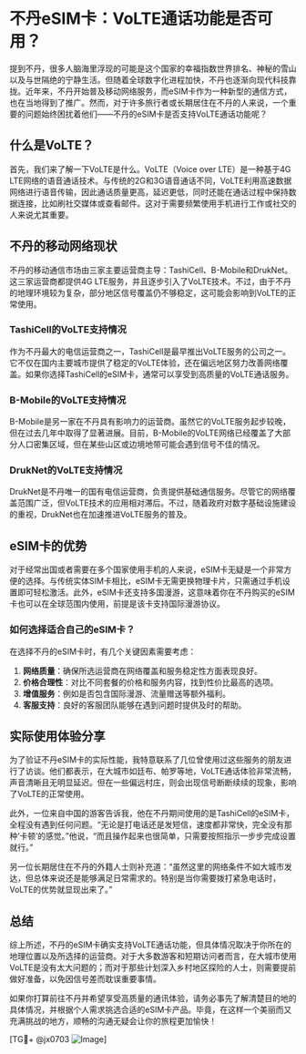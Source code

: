 # 不丹eSIM卡：VoLTE通话功能是否可用？

提到不丹，很多人脑海里浮现的可能是这个国家的幸福指数世界排名、神秘的雪山以及与世隔绝的宁静生活。但随着全球数字化进程加快，不丹也逐渐向现代科技靠拢。近年来，不丹开始普及移动网络服务，而eSIM卡作为一种新型的通信方式，也在当地得到了推广。然而，对于许多旅行者或长期居住在不丹的人来说，一个重要的问题始终困扰着他们——不丹的eSIM卡是否支持VoLTE通话功能呢？

## 什么是VoLTE？

首先，我们来了解一下VoLTE是什么。VoLTE（Voice over LTE）是一种基于4G LTE网络的语音通话技术。与传统的2G和3G语音通话不同，VoLTE利用高速数据网络进行语音传输，因此通话质量更高，延迟更低，同时还能在通话过程中保持数据连接，比如刷社交媒体或查看邮件。这对于需要频繁使用手机进行工作或社交的人来说尤其重要。

## 不丹的移动网络现状

不丹的移动通信市场由三家主要运营商主导：TashiCell、B-Mobile和DrukNet。这三家运营商都提供4G LTE服务，并且逐步引入了VoLTE技术。不过，由于不丹的地理环境较为复杂，部分地区信号覆盖仍不够稳定，这可能会影响到VoLTE的正常使用。

### TashiCell的VoLTE支持情况

作为不丹最大的电信运营商之一，TashiCell是最早推出VoLTE服务的公司之一。它不仅在国内主要城市提供了稳定的VoLTE体验，还在偏远地区努力改善网络覆盖。如果你选择TashiCell的eSIM卡，通常可以享受到高质量的VoLTE通话服务。

### B-Mobile的VoLTE支持情况

B-Mobile是另一家在不丹具有影响力的运营商。虽然它的VoLTE服务起步较晚，但在过去几年中取得了显著进展。目前，B-Mobile的VoLTE网络已经覆盖了大部分人口密集区域，但在某些山区或边境地带可能会遇到信号不佳的情况。

### DrukNet的VoLTE支持情况

DrukNet是不丹唯一的国有电信运营商，负责提供基础通信服务。尽管它的网络覆盖范围广泛，但VoLTE技术的应用相对滞后。不过，随着政府对数字基础设施建设的重视，DrukNet也在加速推进VoLTE服务的普及。

## eSIM卡的优势

对于经常出国或者需要在多个国家使用手机的人来说，eSIM卡无疑是一个非常方便的选择。与传统实体SIM卡相比，eSIM卡无需更换物理卡片，只需通过手机设置即可轻松激活。此外，eSIM卡还支持多国漫游，这意味着你在不丹购买的eSIM卡也可以在全球范围内使用，前提是该卡支持国际漫游协议。

### 如何选择适合自己的eSIM卡？

在选择不丹的eSIM卡时，有几个关键因素需要考虑：

1. **网络质量**：确保所选运营商在网络覆盖和服务稳定性方面表现良好。
2. **价格合理性**：对比不同套餐的价格和服务内容，找到性价比最高的选项。
3. **增值服务**：例如是否包含国际漫游、流量赠送等额外福利。
4. **客服支持**：良好的客服团队能够在遇到问题时提供及时的帮助。

## 实际使用体验分享

为了验证不丹eSIM卡的实际性能，我特意联系了几位曾使用过这些服务的朋友进行了访谈。他们都表示，在大城市如廷布、帕罗等地，VoLTE通话体验非常流畅，声音清晰且无明显延迟。但在一些偏远村庄，则会出现信号断断续续的现象，影响了VoLTE的正常使用。

此外，一位来自中国的游客告诉我，他在不丹期间使用的是TashiCell的eSIM卡，全程没有遇到任何问题。“无论是打电话还是发短信，速度都非常快，完全没有那种‘卡顿’的感觉。”他说，“而且操作起来也很简单，只需要按照指示一步步完成设置就行。”

另一位长期居住在不丹的外籍人士则补充道：“虽然这里的网络条件不如大城市发达，但总体来说还是能够满足日常需求的。特别是当你需要拨打紧急电话时，VoLTE的优势就显现出来了。”

## 总结

综上所述，不丹的eSIM卡确实支持VoLTE通话功能，但具体情况取决于你所在的地理位置以及所选择的运营商。对于大多数游客和短期访问者而言，在大城市使用VoLTE是没有太大问题的；而对于那些计划深入乡村地区探险的人士，则需要提前做好准备，以免因信号差而耽误重要事情。

如果你打算前往不丹并希望享受高质量的通讯体验，请务必事先了解清楚目的地的具体情况，并根据个人需求挑选合适的eSIM卡产品。毕竟，在这样一个美丽而又充满挑战的地方，顺畅的沟通无疑会让你的旅程更加愉快！

[TG💪+ @jx0703 ![Image](https://github.com/user-attachments/assets/dbca1d08-cadb-493c-b0ec-ad6f7a83f270)]